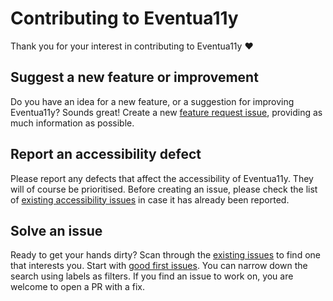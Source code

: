 # Contributing to Eventua11y

Thank you for your interest in contributing to Eventua11y ❤️

## Suggest a new feature or improvement

Do you have an idea for a new feature, or a suggestion for improving Eventua11y? Sounds great! Create a new [feature request issue](https://github.com/mattobee/eventua11y/issues/new?template=feature_request.md), providing as much information as possible.

## Report an accessibility defect

Please report any defects that affect the accessibility of Eventua11y. They will of course be prioritised. Before creating an issue, please check the list of [existing accessibility issues](https://github.com/mattobee/eventua11y/labels/accessibility) in case it has already been reported.

## Solve an issue

Ready to get your hands dirty? Scan through the [existing issues](https://github.com/mattobee/eventua11y/issues) to find one that interests you. Start with [good first issues](https://github.com/mattobee/eventua11y/labels/good%20first%20issue). You can narrow down the search using labels as filters. If you find an issue to work on, you are welcome to open a PR with a fix.
